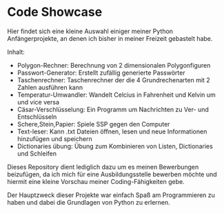# Code Showcase
Hier findet sich eine kleine Auswahl einiger meiner Python Anfängerprojekte,
an denen ich bisher in meiner Freizeit gebastelt habe.

Inhalt:
  - Polygon-Rechner:       Berechnung von 2 dimensionalen Polygonfiguren
  - Passwort-Generator:    Erstellt zufällig generierte Passwörter
  - Taschenrechner:        Taschenrechner der die 4 Grundrechenarten mit 2 Zahlen ausführen kann
  - Temperatur-Umwandler:  Wandelt Celcius in Fahrenheit und Kelvin um und vice versa
  - Cäsar-Verschlüsselung: Ein Programm um Nachrichten zu Ver- und Entschlüsseln
  - Schere,Stein,Papier:   Spiele SSP gegen den Computer
  - Text-leser:            Kann .txt Dateien öffnen, lesen und neue Informationen hinzufügen und speichern
  - Dictionaries übung:    Übung zum Kombinieren von Listen, Dictionaries und Schleifen

Dieses Repository dient lediglich dazu um es meinen Bewerbungen beizufügen, da ich 
mich für eine Ausbildungsstelle bewerben möchte und hiermit eine kleine Vorschau meiner
Coding-Fähigkeiten gebe.

Der Hauptzweck dieser Projekte war einfach Spaß am Programmieren zu haben und dabei
die Grundlagen von Python zu erlernen.

